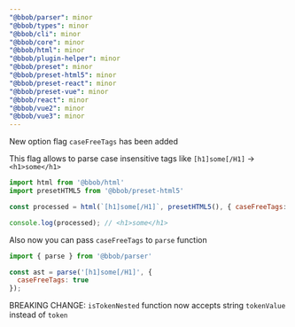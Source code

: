 ```yaml
---
"@bbob/parser": minor
"@bbob/types": minor
"@bbob/cli": minor
"@bbob/core": minor
"@bbob/html": minor
"@bbob/plugin-helper": minor
"@bbob/preset": minor
"@bbob/preset-html5": minor
"@bbob/preset-react": minor
"@bbob/preset-vue": minor
"@bbob/react": minor
"@bbob/vue2": minor
"@bbob/vue3": minor
---
```


New option flag `caseFreeTags` has been added

This flag allows to parse case insensitive tags like `[h1]some[/H1]` -> `<h1>some</h1>`

```js
import html from '@bbob/html'
import presetHTML5 from '@bbob/preset-html5'

const processed = html(`[h1]some[/H1]`, presetHTML5(), { caseFreeTags: true })

console.log(processed); // <h1>some</h1>
```

Also now you can pass `caseFreeTags` to `parse` function

```js
import { parse } from '@bbob/parser'

const ast = parse('[h1]some[/H1]', {
  caseFreeTags: true
});
```

BREAKING CHANGE: `isTokenNested` function now accepts string `tokenValue` instead of `token`
